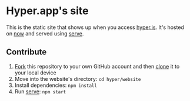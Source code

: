 # Hyper.app's site

This is the static site that shows up when you access [hyper.is](https://hyper.is). It's hosted on [now](https://zeit.co/now/) and served using [serve](https://github.com/zeit/serve).

## Contribute

1. [Fork](https://help.github.com/articles/fork-a-repo/) this repository to your own GitHub account and then [clone](https://help.github.com/articles/cloning-a-repository/) it to your local device
3. Move into the website's directory: `cd hyper/website`
4. Install dependencies: `npm install`
6. Run [serve](https://github.com/zeit/serve): `npm start`
